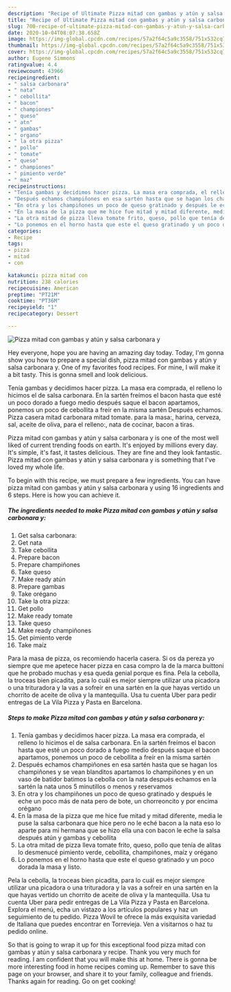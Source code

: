 ```yaml
---
description: "Recipe of Ultimate Pizza mitad con gambas y atún y salsa carbonara y"
title: "Recipe of Ultimate Pizza mitad con gambas y atún y salsa carbonara y"
slug: 700-recipe-of-ultimate-pizza-mitad-con-gambas-y-atun-y-salsa-carbonara-y
date: 2020-10-04T08:07:38.658Z
image: https://img-global.cpcdn.com/recipes/57a2f64c5a9c3558/751x532cq70/pizza-mitad-con-gambas-y-atun-y-salsa-carbonara-y-foto-principal.jpg
thumbnail: https://img-global.cpcdn.com/recipes/57a2f64c5a9c3558/751x532cq70/pizza-mitad-con-gambas-y-atun-y-salsa-carbonara-y-foto-principal.jpg
cover: https://img-global.cpcdn.com/recipes/57a2f64c5a9c3558/751x532cq70/pizza-mitad-con-gambas-y-atun-y-salsa-carbonara-y-foto-principal.jpg
author: Eugene Simmons
ratingvalue: 4.4
reviewcount: 43966
recipeingredient:
- " salsa carbonara"
- " nata"
- " cebollita"
- " bacon"
- " championes"
- " queso"
- " atn"
- " gambas"
- " organo"
- " la otra pizza"
- " pollo"
- " tomate"
- " queso"
- " championes"
- " pimiento verde"
- " maz"
recipeinstructions:
- "Tenía gambas y decidimos hacer pizza. La masa era comprada, el relleno lo hicimos el de salsa carbonara. En la sartén freímos el bacon hasta que esté un poco dorado a fuego medio después saque el bacon apartamos, ponemos un poco de cebollita a freír en la misma sartén"
- "Después echamos champiñones en esa sartén hasta que se hagan los champiñones y se vean blanditos apartamos lo champiñones y en un vaso de batidor batimos la cebolla con la nata después echamos en la sartén la nata unos 5 minutillos o menos y reservamos"
- "En otra y los champiñones un poco de queso gratinado y después le eche un poco más de nata pero de bote, un chorreoncito y por encima orégano"
- "En la masa de la pizza que me hice fue mitad y mitad diferente, media le puse la salsa carbonara que hice pero no le eché bacon a la nata eso lo aparte para mi hermana que se hizo ella una con bacon le eche la salsa después atún y gambas y cebollita"
- "La otra mitad de pizza lleva tomate frito, queso, pollo que tenía de alitas lo desmenucé pimiento verde, cebollita, champiñones, maíz y orégano"
- "Lo ponemos en el horno hasta que este el queso gratinado y un poco dorada la masa y listo."
categories:
- Recipe
tags:
- pizza
- mitad
- con

katakunci: pizza mitad con 
nutrition: 238 calories
recipecuisine: American
preptime: "PT21M"
cooktime: "PT36M"
recipeyield: "1"
recipecategory: Dessert

---
```



![Pizza mitad con gambas y atún y salsa carbonara y](https://img-global.cpcdn.com/recipes/57a2f64c5a9c3558/751x532cq70/pizza-mitad-con-gambas-y-atun-y-salsa-carbonara-y-foto-principal.jpg)

Hey everyone, hope you are having an amazing day today. Today, I'm gonna show you how to prepare a special dish, pizza mitad con gambas y atún y salsa carbonara y. One of my favorites food recipes. For mine, I will make it a bit tasty. This is gonna smell and look delicious.

Tenía gambas y decidimos hacer pizza. La masa era comprada, el relleno lo hicimos el de salsa carbonara. En la sartén freímos el bacon hasta que esté un poco dorado a fuego medio después saque el bacon apartamos, ponemos un poco de cebollita a freír en la misma sartén Después echamos. Pizza casera mitad carbonara mitad tomate. para la masa:, harina, cerveza, sal, aceite de oliva, para el relleno:, nata de cocinar, bacon a tiras.

Pizza mitad con gambas y atún y salsa carbonara y is one of the most well liked of current trending foods on earth. It's enjoyed by millions every day. It's simple, it's fast, it tastes delicious. They are fine and they look fantastic. Pizza mitad con gambas y atún y salsa carbonara y is something that I've loved my whole life.


To begin with this recipe, we must prepare a few ingredients. You can have pizza mitad con gambas y atún y salsa carbonara y using 16 ingredients and 6 steps. Here is how you can achieve it.

<!--inarticleads1-->

##### The ingredients needed to make Pizza mitad con gambas y atún y salsa carbonara y:

1. Get  salsa carbonara:
1. Get  nata
1. Take  cebollita
1. Prepare  bacon
1. Prepare  champiñones
1. Take  queso
1. Make ready  atún
1. Prepare  gambas
1. Take  orégano
1. Take  la otra pizza:
1. Get  pollo
1. Make ready  tomate
1. Take  queso
1. Make ready  champiñones
1. Get  pimiento verde
1. Take  maíz


Para la masa de pizza, os recomiendo hacerla casera. Si os da pereza yo siempre que me apetece hacer pizza en casa compro la de la marca buittoni que he probado muchas y esa queda genial porque es fina. Pela la cebolla, la troceas bien picadita, para lo cuál es mejor siempre utilizar una picadora o una trituradora y la vas a sofreír en una sartén en la que hayas vertido un chorrito de aceite de oliva y la mantequilla. Usa tu cuenta Uber para pedir entregas de La Vila Pizza y Pasta en Barcelona. 

<!--inarticleads2-->

##### Steps to make Pizza mitad con gambas y atún y salsa carbonara y:

1. Tenía gambas y decidimos hacer pizza. La masa era comprada, el relleno lo hicimos el de salsa carbonara. En la sartén freímos el bacon hasta que esté un poco dorado a fuego medio después saque el bacon apartamos, ponemos un poco de cebollita a freír en la misma sartén
1. Después echamos champiñones en esa sartén hasta que se hagan los champiñones y se vean blanditos apartamos lo champiñones y en un vaso de batidor batimos la cebolla con la nata después echamos en la sartén la nata unos 5 minutillos o menos y reservamos
1. En otra y los champiñones un poco de queso gratinado y después le eche un poco más de nata pero de bote, un chorreoncito y por encima orégano
1. En la masa de la pizza que me hice fue mitad y mitad diferente, media le puse la salsa carbonara que hice pero no le eché bacon a la nata eso lo aparte para mi hermana que se hizo ella una con bacon le eche la salsa después atún y gambas y cebollita
1. La otra mitad de pizza lleva tomate frito, queso, pollo que tenía de alitas lo desmenucé pimiento verde, cebollita, champiñones, maíz y orégano
1. Lo ponemos en el horno hasta que este el queso gratinado y un poco dorada la masa y listo.


Pela la cebolla, la troceas bien picadita, para lo cuál es mejor siempre utilizar una picadora o una trituradora y la vas a sofreír en una sartén en la que hayas vertido un chorrito de aceite de oliva y la mantequilla. Usa tu cuenta Uber para pedir entregas de La Vila Pizza y Pasta en Barcelona. Explora el menú, echa un vistazo a los artículos populares y haz un seguimiento de tu pedido. Pizza Wovil te ofrece la más exquisita variedad de Italiana que puedes encontrar en Torrevieja. Ven a visitarnos o haz tu pedido online. 

So that is going to wrap it up for this exceptional food pizza mitad con gambas y atún y salsa carbonara y recipe. Thank you very much for reading. I am confident that you will make this at home. There is gonna be more interesting food in home recipes coming up. Remember to save this page on your browser, and share it to your family, colleague and friends. Thanks again for reading. Go on get cooking!
